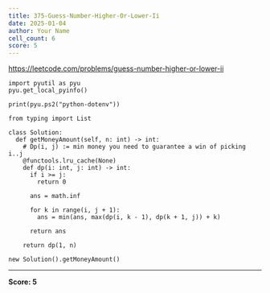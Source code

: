 ```yaml
---
title: 375-Guess-Number-Higher-Or-Lower-Ii
date: 2025-01-04
author: Your Name
cell_count: 6
score: 5
---
```


https://leetcode.com/problems/guess-number-higher-or-lower-ii


```
import pyutil as pyu
pyu.get_local_pyinfo()
```


```
print(pyu.ps2("python-dotenv"))
```


```
from typing import List
```


```
class Solution:
  def getMoneyAmount(self, n: int) -> int:
    # Dp(i, j) := min money you need to guarantee a win of picking i..j
    @functools.lru_cache(None)
    def dp(i: int, j: int) -> int:
      if i >= j:
        return 0

      ans = math.inf

      for k in range(i, j + 1):
        ans = min(ans, max(dp(i, k - 1), dp(k + 1, j)) + k)

      return ans

    return dp(1, n)
```


```
new Solution().getMoneyAmount()
```


---
**Score: 5**